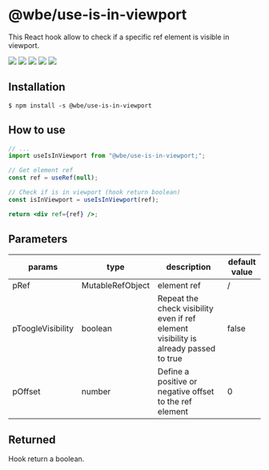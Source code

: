 # @wbe/use-is-in-viewport

This React hook allow to check if a specific ref element is visible in viewport.

![](https://img.shields.io/npm/v/@wbe/use-is-in-viewport/latest.svg)
![](https://img.shields.io/bundlephobia/minzip/@wbe/use-is-in-viewport.svg)
![](https://img.shields.io/david/willybrauner/libraries.svg?path=packages%2Freact-hooks%2Fuse-is-in-viewport)
![](https://img.shields.io/npm/dt/@wbe/use-is-in-viewport.svg)
![](https://img.shields.io/npm/l/@wbe/use-is-in-viewport.svg)

## Installation

```shell script
$ npm install -s @wbe/use-is-in-viewport
```

## How to use

```jsx
// ...
import useIsInViewport from "@wbe/use-is-in-viewport;";

// Get element ref
const ref = useRef(null);

// Check if is in viewport (hook return boolean)
const isInViewport = useIsInViewport(ref);

return <div ref={ref} />;
```

## Parameters

| params            | type                          | description                                                                          | default value |
| ----------------- | ----------------------------- | ------------------------------------------------------------------------------------ | ------------- |
| pRef              | MutableRefObject<HTMLElement> | element ref                                                                          | /             |
| pToogleVisibility | boolean                       | Repeat the check visibility even if ref element visibility is already passed to true | false         |
| pOffset           | number                        | Define a positive or negative offset to the ref element                              | 0             |

## Returned

Hook return a boolean.
